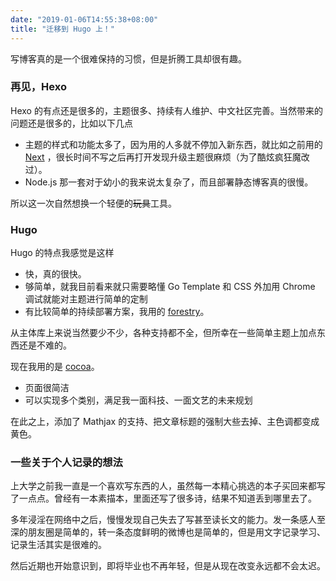 ```yaml
---
date: "2019-01-06T14:55:38+08:00"
title: "迁移到 Hugo 上！"
---
```


写博客真的是一个很难保持的习惯，但是折腾工具却很有趣。

<!--more-->

### 再见，Hexo

Hexo 的有点还是很多的，主题很多、持续有人维护、中文社区完善。当然带来的问题还是很多的，比如以下几点

- 主题的样式和功能太多了，因为用的人多就不停加入新东西，就比如之前用的 [Next](https://theme-next.iissnan.com/) ，很长时间不写之后再打开发现升级主题很麻烦（为了酷炫疯狂魔改过）。
- Node.js 那一套对于幼小的我来说太复杂了，而且部署静态博客真的很慢。

所以这一次自然想换一个轻便的~~玩具~~工具。

### Hugo

Hugo 的特点我感觉是这样

- 快，真的很快。
- 够简单，就我目前看来就只需要略懂 Go Template 和 CSS 外加用 Chrome 调试就能对主题进行简单的定制
- 有比较简单的持续部署方案，我用的 [forestry](https://forestry.io/)。

从主体库上来说当然要少不少，各种支持都不全，但所幸在一些简单主题上加点东西还是不难的。

现在我用的是 [cocoa](https://github.com/nishanths/cocoa-hugo-theme)。

- 页面很简洁
- 可以实现多个类别，满足我一面科技、一面文艺的未来规划

在此之上，添加了 Mathjax 的支持、把文章标题的强制大些去掉、主色调都变成黄色。

### 一些关于个人记录的想法

上大学之前我一直是一个喜欢写东西的人，虽然每一本精心挑选的本子买回来都写了一点点。曾经有一本素描本，里面还写了很多诗，结果不知道丢到哪里去了。

多年浸淫在网络中之后，慢慢发现自己失去了写甚至读长文的能力。发一条感人至深的朋友圈是简单的，转一条态度鲜明的微博也是简单的，但是用文字记录学习、记录生活其实是很难的。

然后近期也开始意识到，即将毕业也不再年轻，但是从现在改变永远都不会太迟。

